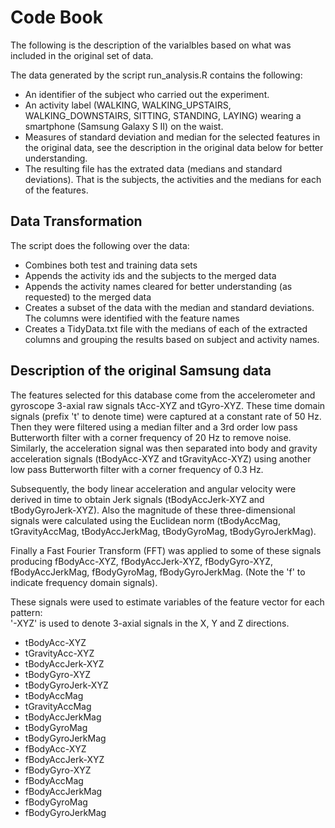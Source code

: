 # Code Book

The following is the description of the varialbles based on what was included in the original set of data.

The data generated by the script run_analysis.R contains the following:

- An identifier of the subject who carried out the experiment.
- An activity label (WALKING, WALKING_UPSTAIRS, WALKING_DOWNSTAIRS, SITTING, STANDING, LAYING) wearing a smartphone (Samsung Galaxy S II) on the waist.
- Measures of standard deviation and median for the selected features in the original data, see the description in the original data below for better understanding.
- The resulting file has the extrated data (medians and standard deviations). That is the subjects, the activities and the medians for each of the features.

## Data Transformation

The script does the following over the data:

- Combines both test and training data sets
- Appends the activity ids and the subjects to the merged data
- Appends the activity names cleared for better understanding (as requested) to the merged data
- Creates a subset of the data with the median and standard deviations. The columns were identified with the feature names
- Creates a TidyData.txt file with the medians of each of the extracted columns and grouping the results based on subject and activity names.

## Description of the original Samsung data

The features selected for this database come from the accelerometer and gyroscope 3-axial raw signals tAcc-XYZ and tGyro-XYZ. These time domain signals (prefix 't' to denote time) were captured at a constant rate of 50 Hz. Then they were filtered using a median filter and a 3rd order low pass Butterworth filter with a corner frequency of 20 Hz to remove noise. Similarly, the acceleration signal was then separated into body and gravity acceleration signals (tBodyAcc-XYZ and tGravityAcc-XYZ) using another low pass Butterworth filter with a corner frequency of 0.3 Hz. 

Subsequently, the body linear acceleration and angular velocity were derived in time to obtain Jerk signals (tBodyAccJerk-XYZ and tBodyGyroJerk-XYZ). Also the magnitude of these three-dimensional signals were calculated using the Euclidean norm (tBodyAccMag, tGravityAccMag, tBodyAccJerkMag, tBodyGyroMag, tBodyGyroJerkMag). 

Finally a Fast Fourier Transform (FFT) was applied to some of these signals producing fBodyAcc-XYZ, fBodyAccJerk-XYZ, fBodyGyro-XYZ, fBodyAccJerkMag, fBodyGyroMag, fBodyGyroJerkMag. (Note the 'f' to indicate frequency domain signals). 

These signals were used to estimate variables of the feature vector for each pattern:  
'-XYZ' is used to denote 3-axial signals in the X, Y and Z directions.

- tBodyAcc-XYZ
- tGravityAcc-XYZ
- tBodyAccJerk-XYZ
- tBodyGyro-XYZ
- tBodyGyroJerk-XYZ
- tBodyAccMag
- tGravityAccMag
- tBodyAccJerkMag
- tBodyGyroMag
- tBodyGyroJerkMag
- fBodyAcc-XYZ
- fBodyAccJerk-XYZ
- fBodyGyro-XYZ
- fBodyAccMag
- fBodyAccJerkMag
- fBodyGyroMag
- fBodyGyroJerkMag


